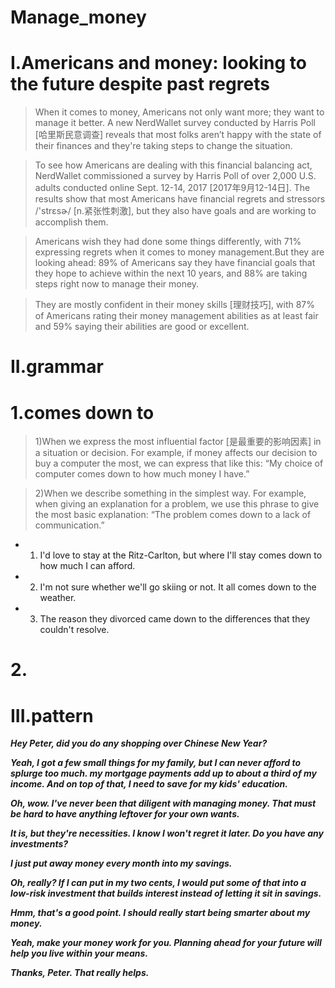 # Manage_money
# I.Americans and money: looking to the future despite past regrets
> When it comes to money, Americans not only want more; they want to manage it better. A new NerdWallet survey conducted by Harris Poll [哈里斯民意调查] reveals that most folks aren’t happy with the state of their finances and they're taking steps to change the situation.

> To see how Americans are dealing with this financial balancing act, NerdWallet commissioned a survey by Harris Poll of over 2,000 U.S. adults conducted online Sept. 12-14, 2017 [2017年9月12-14日]. The results show that most Americans have financial regrets and stressors /'strɛsɚ/ [n.紧张性刺激], but they also have goals and are working to accomplish them.

> Americans wish they had done some things differently, with 71% expressing regrets when it comes to money management.But they are looking ahead: 89% of Americans say they have financial goals that they hope to achieve within the next 10 years, and 88% are taking steps right now to manage their money.

> They are mostly confident in their money skills [理财技巧], with 87% of Americans rating their money management abilities as at least fair and 59% saying their abilities are good or excellent.

# II.grammar
# 1.comes down to
> 1)When we express the most influential factor [是最重要的影响因素] in a situation or decision. For example, if money affects our decision to buy a computer the most, we can express that like this: “My choice of computer comes down to how much money I have.”

> 2)When we describe something in the simplest way. For example, when giving an explanation for a problem, we use this phrase to give the most basic explanation: “The problem comes down to a lack of communication.”

- 1. I'd love to stay at the Ritz-Carlton, but where I'll stay comes down to how much I can afford.

- 2. I'm not sure whether we'll go skiing or not. It all comes down to the weather.

- 3. The reason they divorced came down to the differences that they couldn't resolve.

# 2.




# III.pattern
***Hey Peter, did you do any shopping over Chinese New Year?***

***Yeah, I got a few small things for my family, but I can never afford to splurge too much. my mortgage payments add up to about a third of my income. And on top of that, I need to save for my kids' education.***

***Oh, wow. I've never been that diligent with managing money. That must be hard to have anything leftover for your own wants.***

***It is, but they're necessities. I know I won't regret it later. Do you have any investments?***

***I just put away money every month into my savings.***

***Oh, really? If I can put in my two cents, I would put some of that into a low-risk investment that builds interest instead of letting it sit in savings.***

***Hmm, that's a good point. I should really start being smarter about my money.***

***Yeah, make your money work for you. Planning ahead for your future will help you live within your means.***

***Thanks, Peter. That really helps.***






